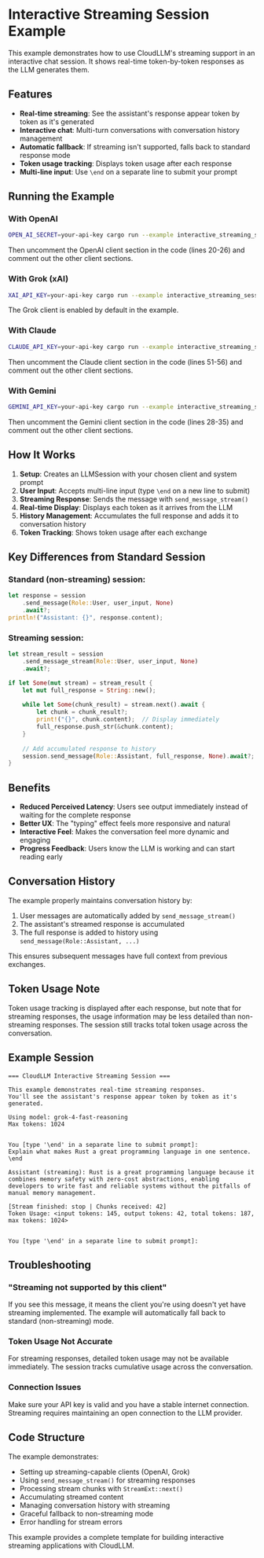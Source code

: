 # Interactive Streaming Session Example

This example demonstrates how to use CloudLLM's streaming support in an interactive chat session. It shows real-time token-by-token responses as the LLM generates them.

## Features

- **Real-time streaming**: See the assistant's response appear token by token as it's generated
- **Interactive chat**: Multi-turn conversations with conversation history management
- **Automatic fallback**: If streaming isn't supported, falls back to standard response mode
- **Token usage tracking**: Displays token usage after each response
- **Multi-line input**: Use `\end` on a separate line to submit your prompt

## Running the Example

### With OpenAI

```bash
OPEN_AI_SECRET=your-api-key cargo run --example interactive_streaming_session
```

Then uncomment the OpenAI client section in the code (lines 20-26) and comment out the other client sections.

### With Grok (xAI)

```bash
XAI_API_KEY=your-api-key cargo run --example interactive_streaming_session
```

The Grok client is enabled by default in the example.

### With Claude

```bash
CLAUDE_API_KEY=your-api-key cargo run --example interactive_streaming_session
```

Then uncomment the Claude client section in the code (lines 51-56) and comment out the other client sections.

### With Gemini

```bash
GEMINI_API_KEY=your-api-key cargo run --example interactive_streaming_session
```

Then uncomment the Gemini client section in the code (lines 28-35) and comment out the other client sections.

## How It Works

1. **Setup**: Creates an LLMSession with your chosen client and system prompt
2. **User Input**: Accepts multi-line input (type `\end` on a new line to submit)
3. **Streaming Response**: Sends the message with `send_message_stream()`
4. **Real-time Display**: Displays each token as it arrives from the LLM
5. **History Management**: Accumulates the full response and adds it to conversation history
6. **Token Tracking**: Shows token usage after each exchange

## Key Differences from Standard Session

### Standard (non-streaming) session:
```rust
let response = session
    .send_message(Role::User, user_input, None)
    .await?;
println!("Assistant: {}", response.content);
```

### Streaming session:
```rust
let stream_result = session
    .send_message_stream(Role::User, user_input, None)
    .await?;

if let Some(mut stream) = stream_result {
    let mut full_response = String::new();
    
    while let Some(chunk_result) = stream.next().await {
        let chunk = chunk_result?;
        print!("{}", chunk.content);  // Display immediately
        full_response.push_str(&chunk.content);
    }
    
    // Add accumulated response to history
    session.send_message(Role::Assistant, full_response, None).await?;
}
```

## Benefits

- **Reduced Perceived Latency**: Users see output immediately instead of waiting for the complete response
- **Better UX**: The "typing" effect feels more responsive and natural
- **Interactive Feel**: Makes the conversation feel more dynamic and engaging
- **Progress Feedback**: Users know the LLM is working and can start reading early

## Conversation History

The example properly maintains conversation history by:

1. User messages are automatically added by `send_message_stream()`
2. The assistant's streamed response is accumulated
3. The full response is added to history using `send_message(Role::Assistant, ...)`

This ensures subsequent messages have full context from previous exchanges.

## Token Usage Note

Token usage tracking is displayed after each response, but note that for streaming responses, the usage information may be less detailed than non-streaming responses. The session still tracks total token usage across the conversation.

## Example Session

```
=== CloudLLM Interactive Streaming Session ===

This example demonstrates real-time streaming responses.
You'll see the assistant's response appear token by token as it's generated.

Using model: grok-4-fast-reasoning
Max tokens: 1024


You [type '\end' in a separate line to submit prompt]:
Explain what makes Rust a great programming language in one sentence.
\end

Assistant (streaming): Rust is a great programming language because it combines memory safety with zero-cost abstractions, enabling developers to write fast and reliable systems without the pitfalls of manual memory management.

[Stream finished: stop | Chunks received: 42]
Token Usage: <input tokens: 145, output tokens: 42, total tokens: 187, max tokens: 1024>


You [type '\end' in a separate line to submit prompt]:
```

## Troubleshooting

### "Streaming not supported by this client"

If you see this message, it means the client you're using doesn't yet have streaming implemented. The example will automatically fall back to standard (non-streaming) mode.

### Token Usage Not Accurate

For streaming responses, detailed token usage may not be available immediately. The session tracks cumulative usage across the conversation.

### Connection Issues

Make sure your API key is valid and you have a stable internet connection. Streaming requires maintaining an open connection to the LLM provider.

## Code Structure

The example demonstrates:

- Setting up streaming-capable clients (OpenAI, Grok)
- Using `send_message_stream()` for streaming responses
- Processing stream chunks with `StreamExt::next()`
- Accumulating streamed content
- Managing conversation history with streaming
- Graceful fallback to non-streaming mode
- Error handling for stream errors

This example provides a complete template for building interactive streaming applications with CloudLLM.
